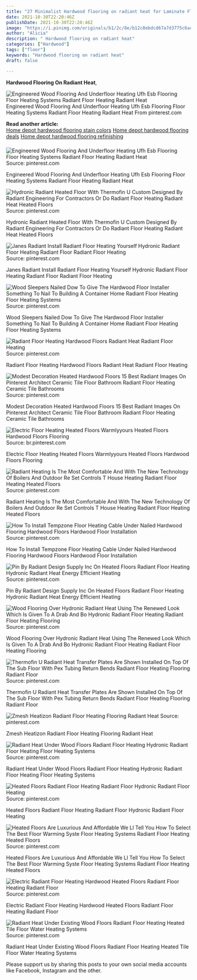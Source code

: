 ```yaml
---
title: "27 Minimalist Hardwood flooring on radiant heat for Laminate Flooring"
date: 2021-10-30T22:20:46Z
publishDate: 2021-10-30T22:20:46Z
image: "https://i.pinimg.com/originals/b1/2c/8e/b12c8ebdcd67a7d3775c6ac3e215b873.jpg"
author: "Alicia"
description: " Hardwood flooring on radiant heat"
categories: ["Hardwood"]
tags: ["floor"]
keywords: "Hardwood flooring on radiant heat"
draft: false

---
```

<!-- Head tag Code -->
**Hardwood Flooring On Radiant Heat**, 

![Engineered Wood Flooring And Underfloor Heating Ufh Esb Flooring Floor Heating Systems Radiant Floor Heating Radiant Heat](https://i.pinimg.com/564x/65/da/fd/65dafde8f78ceba47b3a5476a696439c.jpg "Engineered Wood Flooring And Underfloor Heating Ufh Esb Flooring Floor Heating Systems Radiant Floor Heating Radiant Heat")
Engineered Wood Flooring And Underfloor Heating Ufh Esb Flooring Floor Heating Systems Radiant Floor Heating Radiant Heat From pinterest.com

**Read another article:**  
[Home depot hardwood flooring stain colors](/home-depot-hardwood-flooring-stain-colors/)
[Home depot hardwood flooring deals](/home-depot-hardwood-flooring-deals/)
[Home depot hardwood flooring refinishing](/home-depot-hardwood-flooring-refinishing/)




### 

 


![Engineered Wood Flooring And Underfloor Heating Ufh Esb Flooring Floor Heating Systems Radiant Floor Heating Radiant Heat](https://i.pinimg.com/564x/65/da/fd/65dafde8f78ceba47b3a5476a696439c.jpg "Engineered Wood Flooring And Underfloor Heating Ufh Esb Flooring Floor Heating Systems Radiant Floor Heating Radiant Heat")
Source: pinterest.com

Engineered Wood Flooring And Underfloor Heating Ufh Esb Flooring Floor Heating Systems Radiant Floor Heating Radiant Heat  

![Hydronic Radiant Heated Floor With Thermofin U Custom Designed By Radiant Engineering For Contractors Or Do Radiant Floor Heating Radiant Heat Heated Floors](https://i.pinimg.com/originals/c0/3a/c4/c03ac4281d900d72c8cbef7d69ce3b27.jpg "Hydronic Radiant Heated Floor With Thermofin U Custom Designed By Radiant Engineering For Contractors Or Do Radiant Floor Heating Radiant Heat Heated Floors")
Source: pinterest.com

Hydronic Radiant Heated Floor With Thermofin U Custom Designed By Radiant Engineering For Contractors Or Do Radiant Floor Heating Radiant Heat Heated Floors  

![Janes Radiant Install Radiant Floor Heating Yourself Hydronic Radiant Floor Heating Radiant Floor Radiant Floor Heating](https://i.pinimg.com/474x/d2/f3/69/d2f3698433464a34e3a80a989350eee0.jpg "Janes Radiant Install Radiant Floor Heating Yourself Hydronic Radiant Floor Heating Radiant Floor Radiant Floor Heating")
Source: pinterest.com

Janes Radiant Install Radiant Floor Heating Yourself Hydronic Radiant Floor Heating Radiant Floor Radiant Floor Heating  

![Wood Sleepers Nailed Dow To Give The Hardwood Floor Installer Something To Nail To Building A Container Home Radiant Floor Heating Floor Heating Systems](https://i.pinimg.com/originals/af/41/ed/af41edff41de8f364b6c24672f4b8a16.jpg "Wood Sleepers Nailed Dow To Give The Hardwood Floor Installer Something To Nail To Building A Container Home Radiant Floor Heating Floor Heating Systems")
Source: pinterest.com

Wood Sleepers Nailed Dow To Give The Hardwood Floor Installer Something To Nail To Building A Container Home Radiant Floor Heating Floor Heating Systems  

![Radiant Floor Heating Hardwood Floors Radiant Heat Radiant Floor Heating](https://i.pinimg.com/originals/7c/a8/93/7ca893db1561b705426f52d269d7cc34.png "Radiant Floor Heating Hardwood Floors Radiant Heat Radiant Floor Heating")
Source: pinterest.com

Radiant Floor Heating Hardwood Floors Radiant Heat Radiant Floor Heating  

![Modest Decoration Heated Hardwood Floors 15 Best Radiant Images On Pinterest Architect Ceramic Tile Floor Bathroom Radiant Floor Heating Ceramic Tile Bathrooms](https://i.pinimg.com/736x/c4/07/5c/c4075c77aeec532f12153146237787e5.jpg "Modest Decoration Heated Hardwood Floors 15 Best Radiant Images On Pinterest Architect Ceramic Tile Floor Bathroom Radiant Floor Heating Ceramic Tile Bathrooms")
Source: pinterest.com

Modest Decoration Heated Hardwood Floors 15 Best Radiant Images On Pinterest Architect Ceramic Tile Floor Bathroom Radiant Floor Heating Ceramic Tile Bathrooms  

![Electric Floor Heating Heated Floors Warmlyyours Heated Floors Hardwood Floors Flooring](https://i.pinimg.com/600x315/9b/d6/3c/9bd63cd01aaf009e586b31aa4514472f.jpg "Electric Floor Heating Heated Floors Warmlyyours Heated Floors Hardwood Floors Flooring")
Source: br.pinterest.com

Electric Floor Heating Heated Floors Warmlyyours Heated Floors Hardwood Floors Flooring  

![Radiant Heating Is The Most Comfortable And With The New Technology Of Boilers And Outdoor Re Set Controls T House Heating Radiant Floor Heating Heated Floors](https://i.pinimg.com/originals/62/3e/44/623e444fefc168afc994ed9360757c70.jpg "Radiant Heating Is The Most Comfortable And With The New Technology Of Boilers And Outdoor Re Set Controls T House Heating Radiant Floor Heating Heated Floors")
Source: pinterest.com

Radiant Heating Is The Most Comfortable And With The New Technology Of Boilers And Outdoor Re Set Controls T House Heating Radiant Floor Heating Heated Floors  

![How To Install Tempzone Floor Heating Cable Under Nailed Hardwood Flooring Hardwood Floors Hardwood Floor Installation](https://i.pinimg.com/originals/a0/ea/8e/a0ea8e633fc52c592cffab60a889cca9.jpg "How To Install Tempzone Floor Heating Cable Under Nailed Hardwood Flooring Hardwood Floors Hardwood Floor Installation")
Source: pinterest.com

How To Install Tempzone Floor Heating Cable Under Nailed Hardwood Flooring Hardwood Floors Hardwood Floor Installation  

![Pin By Radiant Design Supply Inc On Heated Floors Radiant Floor Heating Hydronic Radiant Heat Energy Efficient Heating](https://i.pinimg.com/originals/c1/60/7f/c1607f788759dcfb03a44f037b070f87.jpg "Pin By Radiant Design Supply Inc On Heated Floors Radiant Floor Heating Hydronic Radiant Heat Energy Efficient Heating")
Source: pinterest.com

Pin By Radiant Design Supply Inc On Heated Floors Radiant Floor Heating Hydronic Radiant Heat Energy Efficient Heating  

![Wood Flooring Over Hydronic Radiant Heat Using The Renewed Look Which Is Given To A Drab And Bo Hydronic Radiant Floor Heating Radiant Floor Heating Flooring](https://i.pinimg.com/originals/9a/fb/6a/9afb6ad2f19c728f2cb41f8bff217bad.jpg "Wood Flooring Over Hydronic Radiant Heat Using The Renewed Look Which Is Given To A Drab And Bo Hydronic Radiant Floor Heating Radiant Floor Heating Flooring")
Source: pinterest.com

Wood Flooring Over Hydronic Radiant Heat Using The Renewed Look Which Is Given To A Drab And Bo Hydronic Radiant Floor Heating Radiant Floor Heating Flooring  

![Thermofin U Radiant Heat Transfer Plates Are Shown Installed On Top Of The Sub Floor With Pex Tubing Return Bends Radiant Floor Heating Flooring Radiant Floor](https://i.pinimg.com/736x/dc/e4/f8/dce4f8092e8996f3ef72d88a0d5281ca--pex-tubing-extruded-aluminum.jpg "Thermofin U Radiant Heat Transfer Plates Are Shown Installed On Top Of The Sub Floor With Pex Tubing Return Bends Radiant Floor Heating Flooring Radiant Floor")
Source: pinterest.com

Thermofin U Radiant Heat Transfer Plates Are Shown Installed On Top Of The Sub Floor With Pex Tubing Return Bends Radiant Floor Heating Flooring Radiant Floor  

![Zmesh Heatizon Radiant Floor Heating Flooring Radiant Heat](https://i.pinimg.com/600x315/4f/c6/80/4fc6803b5e077544f8f78849caaa667f.jpg "Zmesh Heatizon Radiant Floor Heating Flooring Radiant Heat")
Source: pinterest.com

Zmesh Heatizon Radiant Floor Heating Flooring Radiant Heat  

![Radiant Heat Under Wood Floors Radiant Floor Heating Hydronic Radiant Floor Heating Floor Heating Systems](https://i.pinimg.com/originals/61/3e/dd/613edd0a31ecb7b11fabc27527758aed.jpg "Radiant Heat Under Wood Floors Radiant Floor Heating Hydronic Radiant Floor Heating Floor Heating Systems")
Source: pinterest.com

Radiant Heat Under Wood Floors Radiant Floor Heating Hydronic Radiant Floor Heating Floor Heating Systems  

![Heated Floors Radiant Floor Heating Radiant Floor Hydronic Radiant Floor Heating](https://i.pinimg.com/originals/a6/85/6a/a6856ae2774c8efce9d63fe2a4f7fae6.jpg "Heated Floors Radiant Floor Heating Radiant Floor Hydronic Radiant Floor Heating")
Source: pinterest.com

Heated Floors Radiant Floor Heating Radiant Floor Hydronic Radiant Floor Heating  

![Heated Floors Are Luxurious And Affordable We Ll Tell You How To Select The Best Floor Warming Syste Floor Heating Systems Radiant Floor Heating Heated Floors](https://i.pinimg.com/originals/18/dc/c6/18dcc650dbab60fa733013f7626de19a.jpg "Heated Floors Are Luxurious And Affordable We Ll Tell You How To Select The Best Floor Warming Syste Floor Heating Systems Radiant Floor Heating Heated Floors")
Source: pinterest.com

Heated Floors Are Luxurious And Affordable We Ll Tell You How To Select The Best Floor Warming Syste Floor Heating Systems Radiant Floor Heating Heated Floors  

![Electric Radiant Floor Heating Hardwood Heated Floors Radiant Floor Heating Radiant Floor](https://i.pinimg.com/originals/85/47/38/8547386be9035d43755071b807702bcb.jpg "Electric Radiant Floor Heating Hardwood Heated Floors Radiant Floor Heating Radiant Floor")
Source: pinterest.com

Electric Radiant Floor Heating Hardwood Heated Floors Radiant Floor Heating Radiant Floor  

![Radiant Heat Under Existing Wood Floors Radiant Floor Heating Heated Tile Floor Water Heating Systems](https://i.pinimg.com/originals/b1/2c/8e/b12c8ebdcd67a7d3775c6ac3e215b873.jpg "Radiant Heat Under Existing Wood Floors Radiant Floor Heating Heated Tile Floor Water Heating Systems")
Source: pinterest.com

Radiant Heat Under Existing Wood Floors Radiant Floor Heating Heated Tile Floor Water Heating Systems  

Please support us by sharing this posts to your own social media accounts like Facebook, Instagram and the other.

